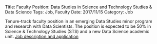 Title: Faculty Position: Data Studies in Science and Technology Studies & Data Science
Tags: Job, Faculty
Date: 2017/11/15
Category: Job


Tenure-track faculty position in an emerging Data Studies minor program and research with Data Scientists.
The position is expected to be 50% in Science & Technology Studies (STS) and a new Data Science academic unit.
<a href="https://recruit.ucdavis.edu/apply">Job description and application</a>

<item id="STSFac">
